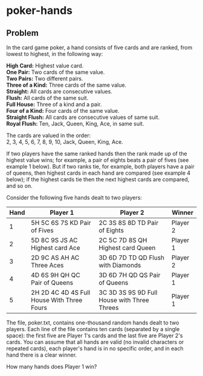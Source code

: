 # poker-hands
## Problem
In the card game poker, a hand consists of five cards and are ranked, from lowest to highest, in the following way:

**High Card:** Highest value card.  
**One Pair:** Two cards of the same value.  
**Two Pairs:** Two different pairs.  
**Three of a Kind:** Three cards of the same value.  
**Straight:** All cards are consecutive values.  
**Flush:** All cards of the same suit.  
**Full House:** Three of a kind and a pair.  
**Four of a Kind:** Four cards of the same value.  
**Straight Flush:** All cards are consecutive values of same suit.  
**Royal Flush:** Ten, Jack, Queen, King, Ace, in same suit.

The cards are valued in the order:  
2, 3, 4, 5, 6, 7, 8, 9, 10, Jack, Queen, King, Ace.

If two players have the same ranked hands then the rank made up of the highest value wins; for example, a pair of eights beats a pair of fives (see example 1 below). But if two ranks tie, for example, both players have a pair of queens, then highest cards in each hand are compared (see example 4 below); if the highest cards tie then the next highest cards are compared, and so on.

Consider the following five hands dealt to two players:

| Hand | Player 1                                   | Player 2                                    | Winner   |
|------|--------------------------------------------|---------------------------------------------|----------|
| 1    | 5H 5C 6S 7S KD Pair of Fives               | 2C 3S 8S 8D TD Pair of Eights               | Player 2 |
| 2    | 5D 8C 9S JS AC Highest card Ace            | 2C 5C 7D 8S QH Highest card Queen           | Player 1 |
| 3    | 2D 9C AS AH AC Three Aces                  | 3D 6D 7D TD QD Flush with Diamonds          | Player 2 |
| 4    | 4D 6S 9H QH QC Pair of Queens              | 3D 6D 7H QD QS Pair of Queens               | Player 1                        |
| 5    | 2H 2D 4C 4D 4S Full House With Three Fours | 3C 3D 3S 9S 9D Full House with Three Threes | Player 1                        |

The file, poker.txt, contains one-thousand random hands dealt to two players. Each line of the file contains ten cards (separated by a single space): the first five are Player 1's cards and the last five are Player 2's cards. You can assume that all hands are valid (no invalid characters or repeated cards), each player's hand is in no specific order, and in each hand there is a clear winner.

How many hands does Player 1 win?